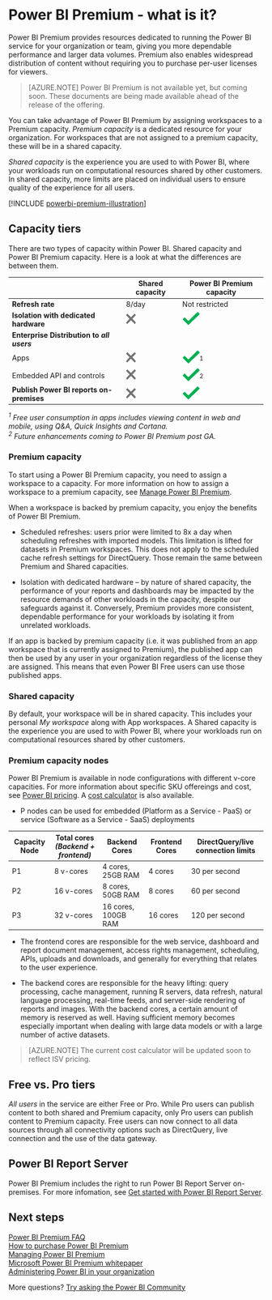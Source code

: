 <properties
   pageTitle="Power BI Pro content - what is it?"
   description="Power BI Premium is dedicated capacity for your organization or team, giving you more dependable performance and larger data volumes, without requiring you to purchase per-user licenses."
   services="powerbi"
   documentationCenter=""
   authors="guyinacube"
   manager="erikre"
   backup=""
   editor=""
   tags=""
   qualityFocus="no"
   qualityDate=""/>
<tags
   ms.service="powerbi"
   ms.devlang="NA"
   ms.topic="get-started-article"
   ms.tgt_pltfrm="NA"
   ms.workload="powerbi"
   ms.date="06/06/2017"
   ms.author="asaxton"/>

# Power BI Premium - what is it?

Power BI Premium provides resources dedicated to running the Power BI service for your organization or team, giving you more dependable performance and larger data volumes. Premium also enables widespread distribution of content without requiring you to purchase per-user licenses for viewers.

> [AZURE.NOTE] Power BI Premium is not available yet, but coming soon. These documents are being made available ahead of the release of the offering.

You can take advantage of Power BI Premium by assigning workspaces to a Premium capacity. *Premium capacity* is a dedicated resource for your organization. For workspaces that are not assigned to a premium capacity, these will be in a shared capacity.

*Shared capacity* is the experience you are used to with Power BI, where your workloads run on computational resources shared by other customers. In shared capacity, more limits are placed on individual users to ensure quality of the experience for all users.

[!INCLUDE [powerbi-premium-illustration](../includes/powerbi-premium-illustration.md)]

## Capacity tiers

There are two types of capacity within Power BI. Shared capacity and Power BI Premium capacity. Here is a look at what the differences are between them.

||Shared capacity|Power BI Premium capacity|
|---------|---------|---------|
|**Refresh rate**|8/day|Not restricted|
|**Isolation with dedicated hardware**|![](media/common/not-available.png "Not available")|![](media/powerbi-premium/available.png)|
|**Enterprise Distribution to** ***all users***|||
|Apps|![](media/common/not-available.png "Not available")|![](media/powerbi-premium/available.png)<sup>1</sup>|
|Embedded API and controls|![](media/common/not-available.png "Not available")|![](media/powerbi-premium/available.png)<sup>2</sup>|
|**Publish Power BI reports on-premises**|![](media/common/not-available.png "Not available")|![](media/powerbi-premium/available.png)|

*<sup>1</sup> Free user consumption in apps includes viewing content in web and mobile, using Q&A, Quick Insights and Cortana.*  
*<sup>2</sup> Future enhancements coming to Power BI Premium post GA.*

### Premium capacity

To start using a Power BI Premium capacity, you need to assign a workspace to a capacity. For more information on how to assign a workspace to a premium capacity, see [Manage Power BI Premium](powerbi-admin-premium-manage.md).

When a workspace is backed by premium capacity, you enjoy the benefits of Power BI Premium.

* Scheduled refreshes: users prior were limited to 8x a day when scheduling refreshes with imported models. This limitation is lifted for datasets in Premium workspaces. This does not apply to the scheduled cache refresh settings for DirectQuery. Those remain the same between Premium and Shared capacities.

* Isolation with dedicated hardware – by nature of shared capacity, the performance of your reports and dashboards may be impacted by the resource demands of other workloads in the capacity, despite our safeguards against it. Conversely, Premium provides more consistent, dependable performance for your workloads by isolating it from unrelated workloads.

If an app is backed by premium capacity (i.e. it was published from an app workspace that is currently assigned to Premium), the published app can then be used by any user in your organization regardless of the license they are assigned. This means that even Power BI Free users can use those published apps.

### Shared capacity

By default, your workspace will be in shared capacity. This includes your personal *My workspace* along with App workspaces. A Shared capacity is the experience you are used to with Power BI, where your workloads run on computational resources shared by other customers.

### Premium capacity nodes

Power BI Premium is available in node configurations with different v-core capacities. For more information about specific SKU offereings and cost, see [Power BI pricing](https://powerbi.microsoft.com/pricing/). A [cost calculator](https://powerbi.microsoft.com/calculator/) is also available.

- P nodes can be used for embedded (Platform as a Service - PaaS) or service (Software as a Service - SaaS) deployments

|Capacity Node|Total cores<br/>*(Backend + frontend)*|Backend Cores|Frontend Cores|DirectQuery/live connection limits|
|---------|---------|---------|---------|---------|
|P1|8 v-cores|4 cores, 25GB RAM|4 cores|30 per second|
|P2|16 v-cores|8 cores, 50GB RAM|8 cores|60 per second|
|P3|32 v-cores|16 cores, 100GB RAM|16 cores|120 per second|

* The frontend cores are responsible for the web service, dashboard and report document management, access rights management, scheduling, APIs, uploads and downloads, and generally for everything that relates to the user experience.

* The backend cores are responsible for the heavy lifting: query processing, cache management, running R servers, data refresh, natural language processing, real-time feeds, and server-side rendering of reports and images. With the backend cores, a certain amount of memory is reserved as well. Having sufficient memory becomes especially important when dealing with large data models or with a large number of active datasets.

> [AZURE.NOTE] The current cost calculator will be updated soon to reflect ISV pricing.

## Free vs. Pro tiers

*All users* in the service are either Free or Pro. While Pro users can publish content to both shared and Premium capacity, only Pro users can publish content to Premium capacity. Free users can now connect to all data sources through all connectivity options such as DirectQuery, live connection and the use of the data gateway.

## Power BI Report Server

Power BI Premium includes the right to run Power BI Report Server on-premises. For more infomation, see [Get started with Power BI Report Server](report-server/reportserver-get-started.md).

## Next steps

[Power BI Premium FAQ](powerbi-premium-faq.md)  
[How to purchase Power BI Premium](powerbi-admin-premium-purchase.md)  
[Managing Power BI Premium](powerbi-admin-premium-manage.md)  
[Microsoft Power BI Premium whitepaper](https://aka.ms/pbipremiumwhitepaper)  
[Administering Power BI in your organization](powerbi-admin-administering-power-bi-in-your-organization.md)  

More questions? [Try asking the Power BI Community](https://community.powerbi.com/)